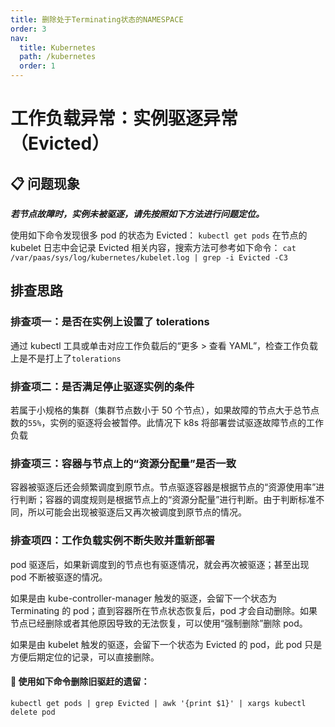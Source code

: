 ```yaml
---
title: 删除处于Terminating状态的NAMESPACE
order: 3
nav:
  title: Kubernetes
  path: /kubernetes
  order: 1
---
```


# 工作负载异常：实例驱逐异常（Evicted）

## 📋 问题现象

**_若节点故障时，实例未被驱逐，请先按照如下方法进行问题定位。_**

使用如下命令发现很多 pod 的状态为 Evicted：
`kubectl get pods`
在节点的 kubelet 日志中会记录 Evicted 相关内容，搜索方法可参考如下命令：
`cat /var/paas/sys/log/kubernetes/kubelet.log | grep -i Evicted -C3`

## 排查思路

### <Badge>排查项一：是否在实例上设置了 tolerations</Badge>

通过 kubectl 工具或单击对应工作负载后的“更多 > 查看 YAML”，检查工作负载上是不是打上了`tolerations`

### <Badge>排查项二：是否满足停止驱逐实例的条件</Badge>

若属于小规格的集群（集群节点数小于 50 个节点），如果故障的节点大于总节点数的`55%`，实例的驱逐将会被暂停。此情况下 k8s 将部署尝试驱逐故障节点的工作负载

### <Badge>排查项三：容器与节点上的“资源分配量”是否一致</Badge>

容器被驱逐后还会频繁调度到原节点。节点驱逐容器是根据节点的“资源使用率”进行判断；容器的调度规则是根据节点上的“资源分配量”进行判断。由于判断标准不同，所以可能会出现被驱逐后又再次被调度到原节点的情况。

### <Badge>排查项四：工作负载实例不断失败并重新部署</Badge>

pod 驱逐后，如果新调度到的节点也有驱逐情况，就会再次被驱逐；甚至出现 pod 不断被驱逐的情况。

如果是由 kube-controller-manager 触发的驱逐，会留下一个状态为 Terminating 的 pod；直到容器所在节点状态恢复后，pod 才会自动删除。如果节点已经删除或者其他原因导致的无法恢复，可以使用“强制删除”删除 pod。

如果是由 kubelet 触发的驱逐，会留下一个状态为 Evicted 的 pod，此 pod 只是方便后期定位的记录，可以直接删除。

#### 🔨 使用如下命令删除旧驱赶的遗留：

`kubectl get pods | grep Evicted | awk '{print $1}' | xargs kubectl delete pod`
